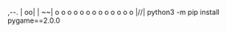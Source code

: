  ,--.
|  oo|
|  ~~| o  o  o  o  o  o  o  o  o  o  o  o  o
|/\/\|
       python3 -m pip install pygame==2.0.0
